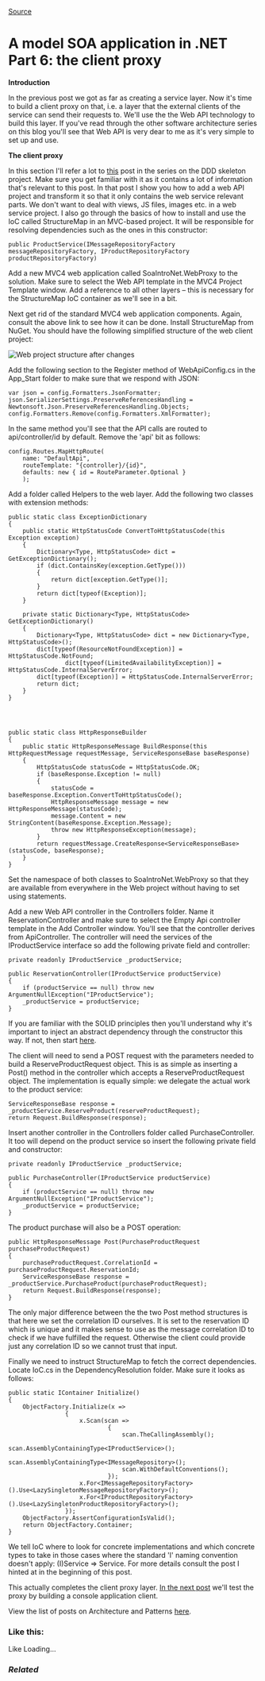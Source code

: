 [Source](http://dotnetcodr.com/2014/01/02/a-model-soa-application-in-net-part-5-the-client-proxy/ "Permalink to A model SOA application in .NET Part 6: the client proxy")

# A model SOA application in .NET Part 6: the client proxy

**Introduction**

In the previous post we got as far as creating a service layer. Now it's time to build a client proxy on that, i.e. a layer that the external clients of the service can send their requests to. We'll use the the Web API technology to build this layer. If you've read through the other software architecture series on this blog you'll see that Web API is very dear to me as it's very simple to set up and use.

**The client proxy**

In this section I'll refer a lot to [this][1] post in the series on the DDD skeleton project. Make sure you get familiar with it as it contains a lot of information that's relevant to this post. In that post I show you how to add a web API project and transform it so that it only contains the web service relevant parts. We don't want to deal with views, JS files, images etc. in a web service project. I also go through the basics of how to install and use the IoC called StructureMap in an MVC-based project. It will be responsible for resolving dependencies such as the ones in this constructor:



    public ProductService(IMessageRepositoryFactory messageRepositoryFactory, IProductRepositoryFactory              productRepositoryFactory)


Add a new MVC4 web application called SoaIntroNet.WebProxy to the solution. Make sure to select the Web API template in the MVC4 Project Template window. Add a reference to all other layers – this is necessary for the StructureMap IoC container as we'll see in a bit.

Next get rid of the standard MVC4 web application components. Again, consult the above link to see how it can be done. Install StructureMap from NuGet. You should have the following simplified structure of the web client project:

![Web project structure after changes][2]

Add the following section to the Register method of WebApiConfig.cs in the App_Start folder to make sure that we respond with JSON:



    var json = config.Formatters.JsonFormatter;
    json.SerializerSettings.PreserveReferencesHandling = Newtonsoft.Json.PreserveReferencesHandling.Objects;
    config.Formatters.Remove(config.Formatters.XmlFormatter);


In the same method you'll see that the API calls are routed to api/controller/id by default. Remove the 'api' bit as follows:



    config.Routes.MapHttpRoute(
    	name: "DefaultApi",
    	routeTemplate: "{controller}/{id}",
    	defaults: new { id = RouteParameter.Optional }
    	);


Add a folder called Helpers to the web layer. Add the following two classes with extension methods:



    public static class ExceptionDictionary
    {
    	public static HttpStatusCode ConvertToHttpStatusCode(this Exception exception)
    	{
    		Dictionary<Type, HttpStatusCode> dict = GetExceptionDictionary();
    		if (dict.ContainsKey(exception.GetType()))
    		{
    			return dict[exception.GetType()];
    		}
    		return dict[typeof(Exception)];
    	}

    	private static Dictionary<Type, HttpStatusCode> GetExceptionDictionary()
    	{
    		Dictionary<Type, HttpStatusCode> dict = new Dictionary<Type, HttpStatusCode>();
    		dict[typeof(ResourceNotFoundException)] = HttpStatusCode.NotFound;
                    dict[typeof(LimitedAvailabilityException)] = HttpStatusCode.InternalServerError;
    		dict[typeof(Exception)] = HttpStatusCode.InternalServerError;
    		return dict;
    	}
    }




    public static class HttpResponseBuilder
    {
    	public static HttpResponseMessage BuildResponse(this HttpRequestMessage requestMessage, ServiceResponseBase baseResponse)
    	{
    		HttpStatusCode statusCode = HttpStatusCode.OK;
    		if (baseResponse.Exception != null)
    		{
    			statusCode = baseResponse.Exception.ConvertToHttpStatusCode();
    			HttpResponseMessage message = new HttpResponseMessage(statusCode);
    			message.Content = new StringContent(baseResponse.Exception.Message);
    			throw new HttpResponseException(message);
    		}
    		return requestMessage.CreateResponse<ServiceResponseBase>(statusCode, baseResponse);
    	}
    }


Set the namespace of both classes to SoaIntroNet.WebProxy so that they are available from everywhere in the Web project without having to set using statements.

Add a new Web API controller in the Controllers folder. Name it ReservationController and make sure to select the Empty Api controller template in the Add Controller window. You'll see that the controller derives from ApiController. The controller will need the services of the IProductService interface so add the following private field and controller:



    private readonly IProductService _productService;

    public ReservationController(IProductService productService)
    {
    	if (productService == null) throw new ArgumentNullException("IProductService");
    	_productService = productService;
    }


If you are familiar with the SOLID principles then you'll understand why it's important to inject an abstract dependency through the constructor this way. If not, then start [here][3].

The client will need to send a POST request with the parameters needed to build a ReserveProductRequest object. This is as simple as inserting a Post() method in the controller which accepts a ReserveProductRequest object. The implementation is equally simple: we delegate the actual work to the product service:



    ServiceResponseBase response = _productService.ReserveProduct(reserveProductRequest);
    return Request.BuildResponse(response);


Insert another controller in the Controllers folder called PurchaseController. It too will depend on the product service so insert the following private field and constructor:



    private readonly IProductService _productService;

    public PurchaseController(IProductService productService)
    {
    	if (productService == null) throw new ArgumentNullException("IProductService");
    	_productService = productService;
    }


The product purchase will also be a POST operation:



    public HttpResponseMessage Post(PurchaseProductRequest purchaseProductRequest)
    {
    	purchaseProductRequest.CorrelationId = purchaseProductRequest.ReservationId;
    	ServiceResponseBase response = _productService.PurchaseProduct(purchaseProductRequest);
    	return Request.BuildResponse(response);
    }


The only major difference between the the two Post method structures is that here we set the correlation ID ourselves. It is set to the reservation ID which is unique and it makes sense to use as the message correlation ID to check if we have fulfilled the request. Otherwise the client could provide just any correlation ID so we cannot trust that input.

Finally we need to instruct StructureMap to fetch the correct dependencies. Locate IoC.cs in the DependencyResolution folder. Make sure it looks as follows:



    public static IContainer Initialize()
    {
    	ObjectFactory.Initialize(x =>
    				{
    					x.Scan(scan =>
    							{
    								scan.TheCallingAssembly();
    								scan.AssemblyContainingType<IProductService>();
    								scan.AssemblyContainingType<IMessageRepository>();
    								scan.WithDefaultConventions();
    							});
    					x.For<IMessageRepositoryFactory>().Use<LazySingletonMessageRepositoryFactory>();
    					x.For<IProductRepositoryFactory>().Use<LazySingletonProductRepositoryFactory>();
    				});
    	ObjectFactory.AssertConfigurationIsValid();
    	return ObjectFactory.Container;
    }


We tell IoC where to look for concrete implementations and which concrete types to take in those cases where the standard 'I' naming convention doesn't apply: (I)Service => Service. For more details consult the post I hinted at in the beginning of this post.

This actually completes the client proxy layer. [In the next post][4] we'll test the proxy by building a console application client.

View the list of posts on Architecture and Patterns [here][5].

### Like this:

Like Loading...

### _Related_

[1]: http://dotnetcodr.com/2013/10/10/a-model-net-web-service-based-on-domain-driven-design-part-9-the-web-layer/ "A model .NET web service based on Domain Driven Design Part 9: the Web layer"
[2]: http://dotnetcodr.files.wordpress.com/2013/11/webprojectstructure.png?w=630
[3]: http://dotnetcodr.com/2013/08/12/solid-design-principles-in-net-the-single-responsibility-principle/ "SOLID design principles in .NET: the Single Responsibility Principle"
[4]: http://dotnetcodr.com/2014/01/06/a-model-soa-application-in-net-part-6-testing-the-client-proxy/ "A model SOA application in .NET Part 7: testing the client proxy"
[5]: http://dotnetcodr.com/architecture-and-patterns/ "Architecture and patterns"
